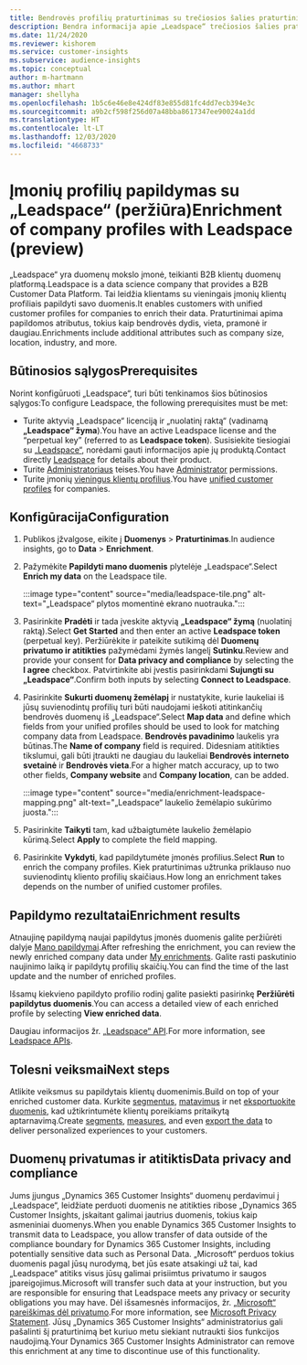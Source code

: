 ```yaml
---
title: Bendrovės profilių praturtinimas su trečiosios šalies praturtinimo „Leadspace“
description: Bendra informacija apie „Leadspace“ trečiosios šalies praturtinimą.
ms.date: 11/24/2020
ms.reviewer: kishorem
ms.service: customer-insights
ms.subservice: audience-insights
ms.topic: conceptual
author: m-hartmann
ms.author: mhart
manager: shellyha
ms.openlocfilehash: 1b5c6e46e8e424df83e855d81fc4dd7ecb394e3c
ms.sourcegitcommit: a9b2cf598f256d07a48bba8617347ee90024a1dd
ms.translationtype: HT
ms.contentlocale: lt-LT
ms.lasthandoff: 12/03/2020
ms.locfileid: "4668733"
---
```

# <a name="enrichment-of-company-profiles-with-leadspace-preview"></a><span data-ttu-id="f1971-103">Įmonių profilių papildymas su „Leadspace“ (peržiūra)</span><span class="sxs-lookup"><span data-stu-id="f1971-103">Enrichment of company profiles with Leadspace (preview)</span></span>

<span data-ttu-id="f1971-104">„Leadspace“ yra duomenų mokslo įmonė, teikianti B2B klientų duomenų platformą.</span><span class="sxs-lookup"><span data-stu-id="f1971-104">Leadspace is a data science company that provides a B2B Customer Data Platform.</span></span> <span data-ttu-id="f1971-105">Tai leidžia klientams su vieningais įmonių klientų profiliais papildyti savo duomenis.</span><span class="sxs-lookup"><span data-stu-id="f1971-105">It enables customers with unified customer profiles for companies to enrich their data.</span></span> <span data-ttu-id="f1971-106">Praturtinimai apima papildomos atributus, tokius kaip bendrovės dydis, vieta, pramonė ir daugiau.</span><span class="sxs-lookup"><span data-stu-id="f1971-106">Enrichments include additional attributes such as company size, location, industry, and more.</span></span>

## <a name="prerequisites"></a><span data-ttu-id="f1971-107">Būtinosios sąlygos</span><span class="sxs-lookup"><span data-stu-id="f1971-107">Prerequisites</span></span>

<span data-ttu-id="f1971-108">Norint konfigūruoti „Leadspace“, turi būti tenkinamos šios būtinosios sąlygos:</span><span class="sxs-lookup"><span data-stu-id="f1971-108">To configure Leadspace, the following prerequisites must be met:</span></span>

- <span data-ttu-id="f1971-109">Turite aktyvią „Leadspace“ licenciją ir „nuolatinį raktą“ (vadinamą **„Leadspace“ žyma**).</span><span class="sxs-lookup"><span data-stu-id="f1971-109">You have an active Leadspace license and the “perpetual key” (referred to as **Leadspace token**).</span></span> <span data-ttu-id="f1971-110">Susisiekite tiesiogiai su [„Leadspace“](https://www.leadspace.com/products/leadspace-on-demand/), norėdami gauti informacijos apie jų produktą.</span><span class="sxs-lookup"><span data-stu-id="f1971-110">Contact directly [Leadspace](https://www.leadspace.com/products/leadspace-on-demand/) for details about their product.</span></span>
- <span data-ttu-id="f1971-111">Turite [Administratoriaus](permissions.md#administrator) teises.</span><span class="sxs-lookup"><span data-stu-id="f1971-111">You have [Administrator](permissions.md#administrator) permissions.</span></span>
- <span data-ttu-id="f1971-112">Turite įmonių [vieningus klientų profilius](customer-profiles.md).</span><span class="sxs-lookup"><span data-stu-id="f1971-112">You have [unified customer profiles](customer-profiles.md) for companies.</span></span>

## <a name="configuration"></a><span data-ttu-id="f1971-113">Konfigūracija</span><span class="sxs-lookup"><span data-stu-id="f1971-113">Configuration</span></span>

1. <span data-ttu-id="f1971-114">Publikos įžvalgose, eikite į **Duomenys** > **Praturtinimas**.</span><span class="sxs-lookup"><span data-stu-id="f1971-114">In audience insights, go to **Data** > **Enrichment**.</span></span>

1. <span data-ttu-id="f1971-115">Pažymėkite **Papildyti mano duomenis** plytelėje „Leadspace“.</span><span class="sxs-lookup"><span data-stu-id="f1971-115">Select **Enrich my data** on the Leadspace tile.</span></span>

   :::image type="content" source="media/leadspace-tile.png" alt-text="„Leadspace“ plytos momentinė ekrano nuotrauka.":::

1. <span data-ttu-id="f1971-117">Pasirinkite **Pradėti** ir tada įveskite aktyvią **„Leadspace“ žymą** (nuolatinį raktą).</span><span class="sxs-lookup"><span data-stu-id="f1971-117">Select **Get Started** and then enter an active **Leadspace token** (perpetual key).</span></span> <span data-ttu-id="f1971-118">Peržiūrėkite ir pateikite sutikimą dėl **Duomenų privatumo ir atitikties** pažymėdami žymės langelį **Sutinku**.</span><span class="sxs-lookup"><span data-stu-id="f1971-118">Review and provide your consent for **Data privacy and compliance** by selecting the **I agree** checkbox.</span></span> <span data-ttu-id="f1971-119">Patvirtinkite abi įvestis pasirinkdami **Sujungti su „Leadspace“**.</span><span class="sxs-lookup"><span data-stu-id="f1971-119">Confirm both inputs by selecting **Connect to Leadspace**.</span></span>

1. <span data-ttu-id="f1971-120">Pasirinkite **Sukurti duomenų žemėlapį** ir nustatykite, kurie laukeliai iš jūsų suvienodintų profilių turi būti naudojami ieškoti atitinkančių bendrovės duomenų iš „Leadspace“.</span><span class="sxs-lookup"><span data-stu-id="f1971-120">Select **Map data** and define which fields from your unified profiles should be used to look for matching company data from Leadspace.</span></span> <span data-ttu-id="f1971-121">**Bendrovės pavadinimo** laukelis yra būtinas.</span><span class="sxs-lookup"><span data-stu-id="f1971-121">The **Name of company** field is required.</span></span> <span data-ttu-id="f1971-122">Didesniam atitikties tikslumui, gali būti įtraukti ne daugiau du laukeliai **Bendrovės interneto svetainė** ir **Bendrovės vieta**.</span><span class="sxs-lookup"><span data-stu-id="f1971-122">For a higher match accuracy, up to two other fields, **Company website** and **Company location**, can be added.</span></span>

   :::image type="content" source="media/enrichment-leadspace-mapping.png" alt-text="„Leadspace“ laukelio žemėlapio sukūrimo juosta.":::
   
1. <span data-ttu-id="f1971-124">Pasirinkite **Taikyti** tam, kad užbaigtumėte laukelio žemėlapio kūrimą.</span><span class="sxs-lookup"><span data-stu-id="f1971-124">Select **Apply** to complete the field mapping.</span></span>

1. <span data-ttu-id="f1971-125">Pasirinkite **Vykdyti**, kad papildytumėte įmonės profilius.</span><span class="sxs-lookup"><span data-stu-id="f1971-125">Select **Run** to enrich the company profiles.</span></span> <span data-ttu-id="f1971-126">Kiek praturtinimas užtrunka priklauso nuo suvienodintų kliento profilių skaičiaus.</span><span class="sxs-lookup"><span data-stu-id="f1971-126">How long an enrichment takes depends on the number of unified customer profiles.</span></span>

## <a name="enrichment-results"></a><span data-ttu-id="f1971-127">Papildymo rezultatai</span><span class="sxs-lookup"><span data-stu-id="f1971-127">Enrichment results</span></span>

<span data-ttu-id="f1971-128">Atnaujinę papildymą naujai papildytus įmonės duomenis galite peržiūrėti dalyje [Mano papildymai](enrichment-hub.md).</span><span class="sxs-lookup"><span data-stu-id="f1971-128">After refreshing the enrichment, you can review the newly enriched company data under [My enrichments](enrichment-hub.md).</span></span> <span data-ttu-id="f1971-129">Galite rasti paskutinio naujinimo laiką ir papildytų profilių skaičių.</span><span class="sxs-lookup"><span data-stu-id="f1971-129">You can find the time of the last update and the number of enriched profiles.</span></span>

<span data-ttu-id="f1971-130">Išsamų kiekvieno papildyto profilio rodinį galite pasiekti pasirinkę **Peržiūrėti papildytus duomenis**.</span><span class="sxs-lookup"><span data-stu-id="f1971-130">You can access a detailed view of each enriched profile by selecting **View enriched data**.</span></span>

<span data-ttu-id="f1971-131">Daugiau informacijos žr. [„Leadspace“ API](https://support.leadspace.com/hc/en-us/sections/201997649-API).</span><span class="sxs-lookup"><span data-stu-id="f1971-131">For more information, see [Leadspace APIs](https://support.leadspace.com/hc/en-us/sections/201997649-API).</span></span>

## <a name="next-steps"></a><span data-ttu-id="f1971-132">Tolesni veiksmai</span><span class="sxs-lookup"><span data-stu-id="f1971-132">Next steps</span></span>

<span data-ttu-id="f1971-133">Atlikite veiksmus su papildytais klientų duomenimis.</span><span class="sxs-lookup"><span data-stu-id="f1971-133">Build on top of your enriched customer data.</span></span> <span data-ttu-id="f1971-134">Kurkite [segmentus](segments.md), [matavimus](measures.md) ir net [eksportuokite duomenis](export-destinations.md), kad užtikrintumėte klientų poreikiams pritaikytą aptarnavimą.</span><span class="sxs-lookup"><span data-stu-id="f1971-134">Create [segments](segments.md), [measures](measures.md), and even [export the data](export-destinations.md) to deliver personalized experiences to your customers.</span></span>

## <a name="data-privacy-and-compliance"></a><span data-ttu-id="f1971-135">Duomenų privatumas ir atitiktis</span><span class="sxs-lookup"><span data-stu-id="f1971-135">Data privacy and compliance</span></span>

<span data-ttu-id="f1971-136">Jums įjungus „Dynamics 365 Customer Insights“ duomenų perdavimui į „Leadspace“, leidžiate perduoti duomenis ne atitikties ribose „Dynamics 365 Customer Insights, įskaitant galimai jautrius duomenis, tokius kaip asmeniniai duomenys.</span><span class="sxs-lookup"><span data-stu-id="f1971-136">When you enable Dynamics 365 Customer Insights to transmit data to Leadspace, you allow transfer of data outside of the compliance boundary for Dynamics 365 Customer Insights, including potentially sensitive data such as Personal Data.</span></span> <span data-ttu-id="f1971-137">„Microsoft“ perduos tokius duomenis pagal jūsų nurodymą, bet jūs esate atsakingi už tai, kad „Leadspace“ atitiks visus jūsų galimai prisiimtus privatumo ir saugos įpareigojimus.</span><span class="sxs-lookup"><span data-stu-id="f1971-137">Microsoft will transfer such data at your instruction, but you are responsible for ensuring that Leadspace meets any privacy or security obligations you may have.</span></span> <span data-ttu-id="f1971-138">Dėl išsamesnės informacijos, žr. [„Microsoft“ pareiškimas dėl privatumo](https://go.microsoft.com/fwlink/?linkid=396732).</span><span class="sxs-lookup"><span data-stu-id="f1971-138">For more information, see [Microsoft Privacy Statement](https://go.microsoft.com/fwlink/?linkid=396732).</span></span>
<span data-ttu-id="f1971-139">Jūsų „Dynamics 365 Customer Insights“ administratorius gali pašalinti šį praturtinimą bet kuriuo metu siekiant nutraukti šios funkcijos naudojimą.</span><span class="sxs-lookup"><span data-stu-id="f1971-139">Your Dynamics 365 Customer Insights Administrator can remove this enrichment at any time to discontinue use of this functionality.</span></span>